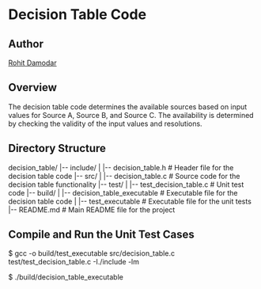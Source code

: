 # Decision Table Code
## Author 

[Rohit Damodar](drohit@umich.edu)

## Overview

The decision table code determines the available sources based on input values for Source A, Source B, and Source C. The availability is determined by checking the validity of the input values and resolutions.

## Directory Structure

decision_table/
|-- include/
| |-- decision_table.h # Header file for the decision table code
|-- src/
| |-- decision_table.c # Source code for the decision table functionality
|-- test/
| |-- test_decision_table.c # Unit test code
|-- build/
| |-- decision_table_executable # Executable file for the decision table code
| |-- test_executable # Executable file for the unit tests
|-- README.md # Main README file for the project

## Compile and Run the Unit Test Cases

$ gcc -o build/test_executable src/decision_table.c test/test_decision_table.c -I./include -lm

$ ./build/decision_table_executable
